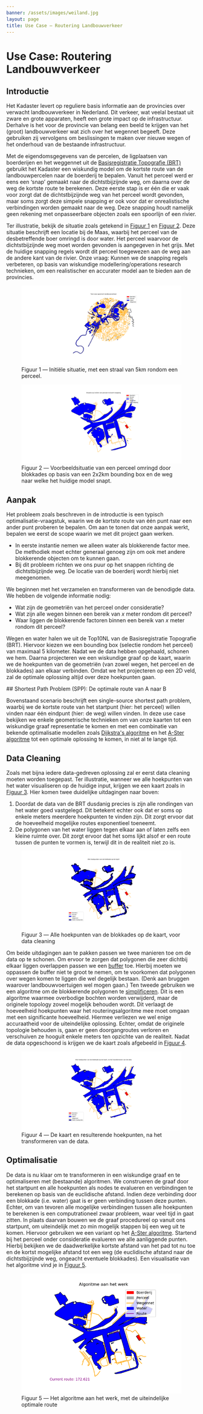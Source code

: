 ```yaml
---
banner: /assets/images/weiland.jpg
layout: page
title: Use Case ― Routering Landbouwverkeer
---
```

# Use Case: Routering Landbouwverkeer

## Introductie

Het Kadaster levert op reguliere basis informatie aan de provincies over verwacht landbouwverkeer in Nederland.  Dit verkeer, wat veelal bestaat uit zware en grote apparaten, heeft een grote impact op de infrastructuur.  Derhalve is het voor de provincie van belang een beeld te krijgen van het (groot) landbouwverkeer wat zich over het wegennet begeeft.  Deze gebruiken zij vervolgens om beslissingen te maken over nieuwe wegen of het onderhoud van de bestaande infrastructuur.

Met de eigendomsgegevens van de percelen, de ligplaatsen van boerderijen en het weggennet uit de [Basisregistratie Topografie (BRT)](https://labs.kadaster.nl/cases/brt) gebruikt het Kadaster een wiskundig model om de kortste route van de landbouwpercelen naar de boerderij te bepalen.  Vanuit het perceel werd er eens een ‘snap’ gemaakt naar de dichtstbijzijnde weg, om daarna over de weg de kortste route te berekenen.  Deze eerste stap is er één die er vaak voor zorgt dat de dichtstbijzijnde weg van het perceel wordt gevonden, maar soms zorgt deze simpele snapping er ook voor dat er onrealistische verbindingen worden gemaakt naar de weg.  Deze snapping houdt namelijk geen rekening met onpasseerbare objecten zoals een spoorlijn of een rivier.

Ter illustratie, bekijk de situatie zoals getekend in [Figuur 1](#figuur-1) en [Figuur 2](#figuur-2).  Deze situatie beschrijft een locatie bij de Maas, waarbij het perceel van de desbetreffende boer omringd is door water.  Het perceel waarvoor de dichtstbijzijnde weg moet worden gevonden is aangegeven in het grijs.  Met de huidige snapping regels wordt dit perceel toegewezen aan de weg aan de andere kant van de rivier.  Onze vraag: Kunnen we de snapping regels verbeteren, op basis van wiskundige modellering/operations research technieken, om een realistischer en accurater model aan te bieden aan de provincies.

<figure id="figuur-1">
  <a href="/assets/images/landbouwverkeer/1-initial.png">
    <img src="/assets/images/landbouwverkeer/1-initial.png" alt="Initiële situatie">
  </a>
  <figcaption>
    Figuur 1 ― Initiële situatie, met een straal van 5km rondom een perceel.
  </figcaption>
</figure>

<figure id="figuur-2">
  <a href="/assets/images/landbouwverkeer/2-snapping.png">
    <img src="/assets/images/landbouwverkeer/2-snapping.png" alt="Voorbeeldsituatie">
  </a>
  <figcaption>
    Figuur 2 ― Voorbeeldsituatie van een perceel omringd door blokkades op basis van een 2x2km bounding box en de weg naar welke het huidige model snapt.
  </figcaption>
</figure>

## Aanpak

Het probleem zoals beschreven in de introductie is een typisch optimalisatie-vraagstuk, waarin we de kortste route van één punt naar een ander punt proberen te bepalen.  Om aan te tonen dat onze aanpak werkt, bepalen we eerst de scope waarin we met dit project gaan werken.

  - In eerste instantie nemen we alleen water als blokkerende factor mee.  De methodiek moet echter generaal genoeg zijn om ook met andere blokkerende objecten om te kunnen gaan.
  - Bij dit probleem richten we ons puur op het snappen richting de dichtstbijzijnde weg.  De locatie van de boerderij wordt hierbij niet meegenomen.

We beginnen met het verzamelen en transformeren van de benodigde data.  We hebben de volgende informatie nodig:

  - Wat zijn de geometriën van het perceel onder consideratie?
  - Wat zijn alle wegen binnen een bereik van *x* meter rondom dit perceel?
  - Waar liggen de blokkerende factoren binnen een bereik van *x* meter rondom dit perceel?

Wegen en water halen we uit de Top10NL van de Basisregistratie Topografie (BRT).  Hiervoor kiezen we een bounding box (selectie rondom het perceel) van maximaal 5 kilometer.  Nadat we de data hebben opgehaald, schonen we hem.  Daarna projecteren we een wiskundige graaf op de kaart, waarin we de hoekpunten van de geometriën (van zowel wegen, het perceel en de blokkades) aan elkaar verbinden.  Omdat we het projecteren op een 2D veld, zal de optimale oplossing altijd over deze hoekpunten gaan.

<div class="textbox" markdown="1">
## Shortest Path Problem (SPP): De optimale route van A naar B

Bovenstaand scenario beschrijft een single-source shortest path problem, waarbij we de kortste route van het startpunt (hier: het perceel) willen vinden naar één eindpunt (hier: de weg) willen vinden.  In deze use case bekijken we enkele geometrische technieken om van onze kaarten tot een wiskundige graaf representatie te komen en met een combinatie van bekende optimalisatie modellen zoals [Dijkstra's algoritme](https://nl.wikipedia.org/wiki/Kortstepad-algoritme) en het [A-Ster algoritme](https://nl.wikipedia.org/wiki/A*-algoritme) tot een optimale oplossing te komen, in niet al te lange tijd.
</div>

## Data Cleaning

Zoals met bijna iedere data-gedreven oplossing zal er eerst data cleaning moeten worden toegepast.  Ter illustratie, wanneer we alle hoekpunten van het water visualiseren op de huidige input, krijgen we een kaart zoals in [Figuur 3](#figuur-3).  Hier komen twee duidelijke uitdagingen naar boven:

  1. Doordat de data van de BRT dusdanig precies is zijn alle rondingen van het water goed vastgelegd.  Dit betekent echter ook dat er soms op enkele meters meerdere hoekpunten te vinden zijn.  Dit zorgt ervoor dat de hoeveelheid mogelijke routes exponentieel toeneemt.
  2. De polygonen van het water liggen tegen elkaar aan of laten zelfs een kleine ruimte over.  Dit zorgt ervoor dat het soms lijkt alsof er een route tussen de punten te vormen is, terwijl dit in de realiteit niet zo is.

<figure id="figuur-3">
  <a href="/assets/images/landbouwverkeer/3-pre-preprocessing.png">
    <img src="/assets/images/landbouwverkeer/3-pre-preprocessing.png" alt="Pre-processing">
  </a>
  <figcaption>
    Figuur 3 ― Alle hoekpunten van de blokkades op de kaart, voor data cleaning
  </figcaption>
</figure>

Om beide uitdagingen aan te pakken passen we twee manieren toe om de data op te schonen.  Om ervoor te zorgen dat polygonen die zeer dichtbij elkaar liggen overlappen passen we een [buffer](http://desktop.arcgis.com/en/arcmap/10.3/tools/analysis-toolbox/buffer.htm) toe.  Hierbij moeten we oppassen de buffer niet te groot te nemen, om te voorkomen dat polygonen over wegen komen te liggen die wel degelijk bestaan.  (Denk aan bruggen waarover landbouwvoertuigen wel mogen gaan.)  Ten tweede gebruiken we een algoritme om de blokkerende polygonen te [simplificeren](http://desktop.arcgis.com/en/arcmap/10.3/tools/cartography-toolbox/simplify-polygon.htm).  Dit is een algoritme waarmee overbodige bochten worden verwijderd, maar de originele topology zoveel mogelijk behouden wordt.  Dit verlaagt de hoeveelheid hoekpunten waar het routeringsalgoritme mee moet omgaan met een significante hoeveelheid.  Hiermee verliezen we wel enige accuraatheid voor de uiteindelijke oplossing.  Echter, omdat de originele topologie behouden is, gaan er geen doorgangroutes verloren en verschuiven ze hooguit enkele meters ten opzichte van de realiteit.  Nadat de data opgeschoond is krijgen we de kaart zoals afgebeeld in [Figuur 4](#figuur-4).

<figure id="figuur-4">
  <a href="/assets/images/landbouwverkeer/4-post-processing.png">
    <img src="/assets/images/landbouwverkeer/4-post-processing.png" alt="Post-processing">
  </a>
  <figcaption>
    Figuur 4 ― De kaart en resulterende hoekpunten, na het transformeren van de data.
  </figcaption>
</figure>

## Optimalisatie

De data is nu klaar om te transformeren in een wiskundige graaf en te optimaliseren met (bestaande) algoritmen.  We construeren de graaf door het startpunt en alle hoekpunten als nodes te evalueren en verbindingen te berekenen op basis van de euclidische afstand.  Indien deze verbinding door een blokkade (i.e. water) gaat is er geen verbinding tussen deze punten.  Echter, om van tevoren alle mogelijke verbindingen tussen alle hoekpunten te berekenen is een computrationeel zwaar probleem, waar veel tijd in gaat zitten.  In plaats daarvan bouwen we de graaf procedureel op vanuit ons startpunt, om uiteindelijk met zo min mogelijk stappen bij een weg uit te komen.  Hiervoor gebruiken we een variant op het [A-Ster algoritme](https://nl.wikipedia.org/wiki/A*-algoritme).  Startend bij het perceel onder consideratie evalueren we alle aanliggende punten.  Hierbij bekijken we de daadwerkelijke kortste afstand van het pad tot nu toe
en de kortst mogelijke afstand tot een weg (de euclidische afstand naar de dichtstbijzijnde weg, ongeacht eventuele blokkades).  Een visualisatie van het algoritme vind je in [Figuur 5](#figuur-5).

<figure id="figuur-5">
  <a href="/assets/images/landbouwverkeer/5-routes.gif">
    <img src="/assets/images/landbouwverkeer/5-routes.gif" alt="Routes">
  </a>
  <figcaption>
    Figuur 5 ― Het algoritme aan het werk, met de uiteindelijke optimale route
  </figcaption>
</figure>
